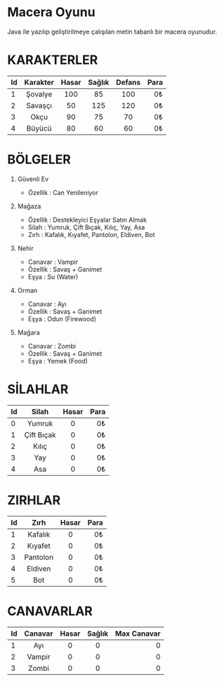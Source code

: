 # Macera Oyunu

Java ile yazılıp geliştirilmeye çalışılan metin tabanlı bir macera oyunudur.

# KARAKTERLER

| Id   |      Karakter      |      Hasar      |      Sağlık      |      Defans      |  Para |
|----------|:-------------:|:-------------:|:-------------:|:-------------:|------:|
| 1 | Şovalye | 100 | 85 | 100 | 0₺ |
| 2 | Savaşçı | 50 | 125 | 120 | 0₺ |
| 3 | Okçu | 90 | 75 | 70 | 0₺ |
| 4 | Büyücü | 80 | 60 | 60 | 0₺ |

# BÖLGELER

1. Güvenli Ev

    - Özellik : Can Yenileniyor

2. Mağaza

    - Özellik : Destekleyici Eşyalar Satın Almak
    - Silah : Yumruk, Çift Bıçak, Kılıç, Yay, Asa
    - Zırh : Kafalık, Kıyafet, Pantolon, Eldiven, Bot

3. Nehir

    - Canavar : Vampir
    - Özellik : Savaş + Ganimet
    - Eşya : Su (Water)

4. Orman

    - Canavar : Ayı
    - Özellik : Savaş + Ganimet
    - Eşya : Odun (Firewood)

5. Mağara

    - Canavar : Zombi
    - Özellik : Savaş + Ganimet
    - Eşya : Yemek (Food)

# SİLAHLAR

| Id   |      Silah      |      Hasar      |  Para |
|----------|:-------------:|:-------------:|------:|
| 0 | Yumruk | 0 | 0₺ |
| 1 | Çift Bıçak | 0 | 0₺ |
| 2 | Kılıç | 0 | 0₺ |
| 3 | Yay | 0 | 0₺ |
| 4 | Asa | 0 | 0₺ |

# ZIRHLAR

| Id   |      Zırh      |      Hasar      |  Para |
|----------|:-------------:|:-------------:|------:|
| 1 | Kafalık | 0 | 0₺ |
| 2 | Kıyafet | 0 | 0₺ |
| 3 | Pantolon | 0 | 0₺ |
| 4 | Eldiven | 0 | 0₺ |
| 5 | Bot | 0 | 0₺ |

# CANAVARLAR

| Id   |      Canavar      |      Hasar      |      Sağlık      |  Max Canavar |
|----------|:-------------:|:-------------:|:-------------:|------:|
| 1 | Ayı | 0 | 0 | 0 |
| 2 | Vampir | 0 | 0 | 0 |
| 3 | Zombi | 0 | 0 | 0 |